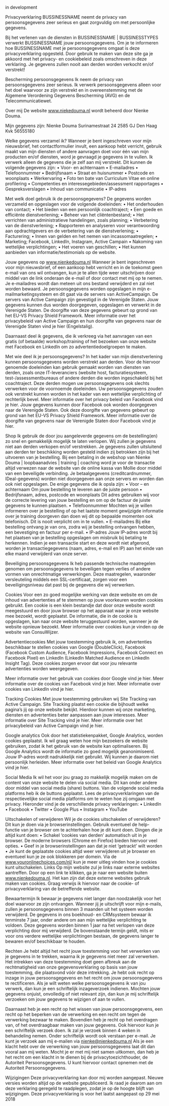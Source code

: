 in development

Privacyverklaring
BUSSINESSNAME neemt de privacy van persoonsgegevens zeer serieus en gaat zorgvuldig om met persoonlijke gegevens.

Bij het verlenen van de diensten in BUSSINESSNAME | BUSSINESSTYPES verwerkt BUSSINESSNAME jouw persoonsgegevens. Om je te informeren hoe BUSSINESSNAME met je persoonsgegevens omgaat is deze privacyverklaring opgesteld.
Door gebruik te maken van deze site ga je akkoord met het privacy- en cookiebeleid zoals omschreven in deze verklaring. Je gegevens zullen nooit aan derden worden verkocht en/of verstrekt!

Bescherming persoonsgegevens
Ik neem de privacy van persoonsgegevens zeer serieus. Ik verwerk persoonsgegevens alleen voor het doel waarvoor ze zijn verstrekt en in overeenstemming met de Algemene Verordening Gegevens Bescherming (AVG) en de Telecommunicatiewet.

Over mij
De website www.niekedouma.nl wordt beheerd door Nienke Douma.

Mijn gegevens zijn:
Nienke Douma
Surinamestraat 24
2585 GJ Den Haag
Kvk 56555180

 

Welke gegevens verzamel ik?
Wanneer je bent ingeschreven voor mijn nieuwsbrief, het contactformulier invult, een aankoop hebt verricht, gebruik maakt van mijn diensten of andere aanvragen doet voor één van mijn producten en/of diensten, word je gevraagd je gegevens in te vullen. Ik verwerk alleen de gegevens die je zelf aan mij verstrekt. Dit kunnen de volgende gegevens zijn:
• Voor- en achternaam
• E-mailadres
• Telefoonnummer
• Bedrijfsnaam
• Straat en huisnummer
• Postcode en woonplaats
• Werkervaring
• Foto ten bate van Curriculum Vitae en online profilering
• Competenties en interessegebieden/assessment rapportages
• Gespreksverslagen
• Inhoud van communicatie
• IP-adres

 

Met welk doel gebruik ik de persoonsgegevens?
De gegevens worden verzameld en opgeslagen voor de volgende doeleinden:
• Het onderhouden van contact;
• Het bieden van een persoonlijk coachtraject;
• Een goede en efficiënte dienstverlening;
• Beheer van het cliëntenbestand;
• Het verrichten van administratieve handelingen, zoals planning;
• Verbetering van de dienstverlening;
• Rapporteren en analyseren voor verantwoording aan opdrachtgevers en de verbetering van de dienstverlening;
• Facturering;
• Innen van gelden en het nemen van incassomaatregelen;
• Marketing; Facebook, LinkedIn, Instagram, Active Campain
• Nakoming van wettelijke verplichtingen;
• Het voeren van geschillen;
• Het kunnen aanbieden van informatie/testimonials op de website.

Jouw gegevens op www.nienkedouma.nl
Wanneer je bent ingeschreven voor mijn nieuwsbrief, of een aankoop hebt verricht en in de toekomst geen e-mail van ons wil ontvangen, kun je te allen tijde weer uitschrijven door middel van de link onderaan de e-mail of door contact met mij op te nemen. Je e-mailadres wordt dan meteen uit ons bestand verwijderd en zal niet worden bewaard.
Je persoonsgegevens worden opgeslagen in mijn e-mailmarketingsysteem en dit gaat via de servers van ActiveCampaign. De servers van Active Campaign zijn gevestigd in de Verenigde Staten. Jouw gegevens kunnen dus worden doorgegeven, opgeslagen en verwerkt in de Verenigde Staten. De doorgifte van deze gegevens gebeurt op grond van het EU-VS Privacy Shield Framework. Meer informatie over het privacybeleid van Active Campaign en hun doorgifte van gegevens naar de Verenigde Staten vind je hier (Engelstalig).

Daarnaast deel ik gegevens, die ik verkreeg via het aanvragen van een gratis (of betaalde) workshop/training of het bezoeken van onze website met Facebook en LinkedIn om zo advertentiedoelgroepen te maken.

Met wie deel ik je persoonsgegevens?
In het kader van mijn dienstverlening kunnen persoonsgegevens worden verstrekt aan derden. Voor de hiervoor genoemde doeleinden kan gebruik gemaakt worden van diensten van derden, zoals onze IT-leveranciers (website host, facturatiesysteem, test-/assessmentbureaus of andere derden die worden ingeschakeld bij het coachtraject. Deze derden mogen uw persoonsgegevens ook slechts verwerken voor de voornoemde doeleinden. Uw persoonsgegevens zouden ook verstrekt kunnen worden in het kader van een wettelijke verplichting of rechterlijk bevel.
Meer informatie over het privacy beleid van Facebook vind je hier. Jouw gegevens kunnen door Facebook ook worden doorgegeven naar de Verenigde Staten. Ook deze doorgifte van gegevens gebeurt op grond van het EU-VS Privacy Shield Framework. Meer informatie over de doorgifte van gegevens naar de Verenigde Staten door Facebook vind je hier.

 

Shop
Ik gebruik de door jou aangeleverde gegevens om de bestelling(en) zo snel en gemakkelijk mogelijk te laten verlopen. Wij zullen je gegevens niet aan derden verkopen en/of verstrekken. Je gegevens zullen uitsluitend aan derden ter beschikking worden gesteld indien zij betrokken zijn bij het uitvoeren van je bestelling.
Bij een betaling in de webshop van Nienke Douma | loopbaanadvies | training | coaching word je voor de transactie altijd verwezen naar de website van de online kassa van Mollie door middel van een beveiligde verbinding. Je betaalgegevens (creditcardnummer, IDeal-gegevens) worden niet doorgegeven aan onze servers en worden dan ook niet opgeslagen. De enige gegevens die ik opsla zijn:
• Voor – en achternaam
Om jouw bestelling te leveren aan de juiste persoon
• Bedrijfsnaam, adres, postcode en woonplaats
Dit adres gebruiken wij voor de correcte levering van jouw bestelling en om op de factuur de juiste gegevens te kunnen plaatsen.
• Telefoonnummer
Mochten wij je willen informeren over je bestelling of op het laatste moment gewijzigde informatie over je training doorgeven dan doen wij dit op bepaalde momenten ook telefonisch. Dit is nooit verplicht om in te vullen.
• E-mailadres
Bij elke bestelling ontvang je van ons, zodra wij je bestelling ontvangen hebben, een bevestiging en factuur per e-mail.
• IP-adres
Jouw IP-adres wordt bij het plaatsen van je bestelling opgeslagen om misbruik bij betaling te herkennen.
Indien je een transactie start en deze wordt niet afgerond, worden je transactiegegevens (naam, adres, e-mail en IP) aan het einde van elke maand verwijderd van onze server.

 

Beveiliging persoonsgegevens
Ik heb passende technische maatregelen genomen om persoonsgegevens te beveiligen tegen verlies of andere vormen van onrechtmatige verwerkingen. Deze maatregelen, waaronder versleuteling middels een SSL-certificaat, zorgen voor een beveiligingsniveau dat past bij de gegevens die wij verwerken.

 

Cookies
Voor een zo goed mogelijke werking van deze website en om de inhoud van advertenties af te stemmen op jouw voorkeuren worden cookies gebruikt.
Een cookie is een klein bestandje dat door onze website wordt meegestuurd en door jouw browser op het apparaat waar je onze website mee bezoekt, wordt geplaatst. De informatie, die in de cookie is opgeslagen, kan naar onze website teruggestuurd worden, wanneer je de website opnieuw bezoekt. Meer informatie over cookies kun je vinden op de website van ConsuWijzer.

 

Advertentiecookies
Met jouw toestemming gebruik ik, om advertenties beschikbaar te stellen cookies van Google (DoubleClick), Facebook (Facebook Custom Audience, Facebook Impressions, Facebook Connect en Facebook Pixel) en LinkedIn (LinkedIn Matched Audience en LinkedIn Insight Tag). Deze cookies zorgen ervoor dat voor jou relevante advertenties worden weergegeven.

Meer informatie over het gebruik van cookies door Google vind je hier.
Meer informatie over de cookies van Facebook vind je hier.
Meer informatie over cookies van LinkedIn vind je hier.

 

Tracking Cookies
Met jouw toestemming gebruiken wij Site Tracking van Active Campaign. Site Tracking plaatst een cookie die bijhoudt welke pagina’s jij op onze website bekijkt. Hierdoor kunnen wij onze marketing, diensten en advertenties beter aanpassen aan jouw interesses. Meer informatie over Site Tracking vind je hier. Meer informatie over het privacybeleid van Active Campaign vind je hier.

 

Google analytics
Ook door het statistiekenpakket, Google Analytics, worden cookies geplaatst. Ik wil graag weten hoe mijn bezoekers de website gebruiken, zodat ik het gebruik van de website kan optimaliseren. Bij Google Analytics wordt de informatie zo goed mogelijk geanonimiseerd. Jouw IP-adres wordt nadrukkelijk niet gebruikt. Wij kunnen je daarom niet persoonlijk herleiden. Meer informatie over het beleid van Google Analytics vind je hier.

 

Social Media
Ik wil het voor jou graag zo makkelijk mogelijk maken om de content van onze website te delen via social media. Dit kan onder andere door middel van social media (share) buttons.
Van de volgende social media platforms heb ik de buttons geplaatst. Lees de privacyverklaringen van de respectievelijke social media platforms om te weten hoe zij omgaan met privacy. Hieronder vind je de verschillende privacy verklaringen:
• LinkedIn
• Facebook
• Twitter
• Google Plus
• Instagram
• YouTube

 

Uitschakelen of verwijderen
Wil je de cookies uitschakelen of verwijderen? Dit kun je doen via je browserinstellingen. Gebruik eventueel de help-functie van je browser om te achterhalen hoe je dit kunt doen.
Dingen die je altijd kunt doen:
• Schakel ‘cookies van derden’ automatisch uit in je browser. De moderne browsers (Chrome en Firefox) bieden hiervoor veel opties.
• Geef in je browserinstellingen aan dat je niet ‘getrackt’ wilt worden
• Je kunt de geplaatste cookies altijd weer verwijderen uit je browser en eventueel kun je ze ook blokkeren per domein.
Via de www.youronlinechoices.com/nl/ kun je meer uitleg vinden hoe je cookies kunt uitschakelen.
Links
Op mijn website zul je links naar externe websites aantreffen. Door op een link te klikken, ga je naar een website buiten www.nienkedouma.nl. Het kan zijn dat deze externe websites gebruik maken van cookies. Graag verwijs ik hiervoor naar de cookie- of privacyverklaring van de betreffende website.

Bewaartermijn
Ik bewaar je gegevens niet langer dan noodzakelijk voor het doel waarvoor ze zijn ontvangen. Wanneer jij je uitschrijft voor mijn e-mails, zullen je persoonsgegevens binnen 3 maanden uit het systeem worden verwijderd.
De gegevens in ons boekhoud- en CRMsysteem bewaar ik tenminste 7 jaar, onder andere om aan mijn wettelijke verplichting te voldoen. Deze gegevens worden binnen 1 jaar na het verlopen van deze verplichting door mij verwijderd.
De bovenstaande termijn geldt, mits er voor ons verdere wettelijke verplichtingen bestaan, de gegevens langer te bewaren en/of beschikbaar te houden.

Rechten
Je hebt altijd het recht jouw toestemming voor het verwerken van je gegevens in te trekken, waarna ik je gegevens niet meer zal verwerken. Het intrekken van deze toestemming doet geen afbreuk aan de rechtmatigheid van onze gegevensverklaring op basis van jouw toestemming, die plaatsvond vóór deze intrekking.
Je hebt ook recht op inzage in jouw persoonsgegevens en het recht om jouw persoonsgegevens te rectificeren. Als je wilt weten welke persoonsgegevens ik van jou verwerk, dan kun je een schriftelijk inzageverzoek indienen. Mochten jouw gegevens onjuist, onvolledig of niet relevant zijn, dan kun je mij schriftelijk verzoeken om jouw gegevens te wijzigen of aan te vullen.

Daarnaast heb je een recht op het wissen van jouw persoonsgegevens, een recht op het beperken van de verwerking en een recht om tegen de verwerking bezwaar te maken. Bovendien heb je recht op het overdragen van, of het overdraagbaar maken van jouw gegevens. Ook hiervoor kun je een schriftelijk verzoek doen.
Ik zal je verzoek binnen 4 weken in behandeling nemen. Onder schriftelijk wordt ook verstaan per e-mail. Je kunt je verzoek aan mij e-mailen via nienke@nienkedouma.nl
Als je een klacht hebt over de verwerking van jouw persoonsgegevens laat dit dan vooral aan mij weten. Mocht je er met mij niet samen uitkomen, dan heb je het recht om een klacht in te dienen bij de privacytoezichthouder, de Autoriteit Persoonsgegevens. U kunt hiervoor contact opnemen met de Autoriteit Persoonsgegevens.

Wijzigingen
Deze privacyverklaring kan door mij worden aangepast. Nieuwe versies worden altijd op de website gepubliceerd. Ik raad je daarom aan om deze verklaring geregeld te raadplegen, zodat je op de hoogte blijft van wijzigingen.
Deze privacyverklaring is voor het laatst aangepast op 29 mei 2018
